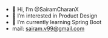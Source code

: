 - 👋 Hi, I’m @SairamCharanX
- 👀 I’m interested in Product Design
- 🌱 I’m currently learning Spring Boot
- mail: sairam.v99@gmail.com

<!---
SairamCharanX/SairamCharanX is a ✨ special ✨ repository because its `README.md` (this file) appears on your GitHub profile.
You can click the Preview link to take a look at your changes.
--->
